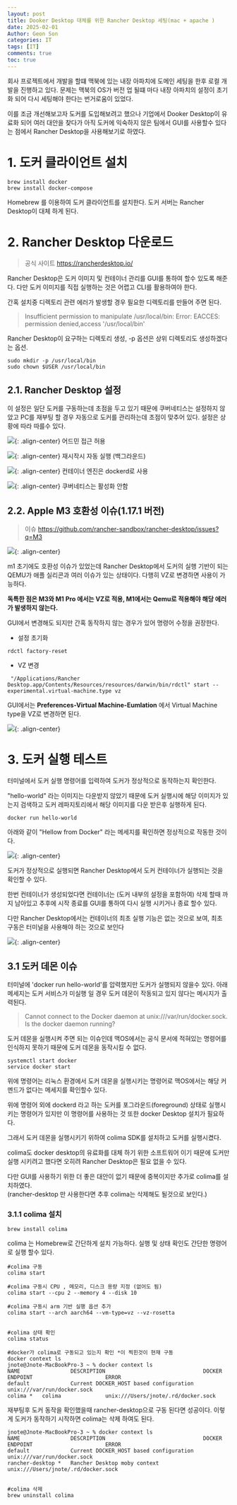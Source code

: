 ```yaml
---
layout: post
title: Dooker Desktop 대체를 위한 Rancher Desktop 세팅(mac + apache )
date: 2025-02-01
Author: Geon Son
categories: IT
tags: [IT]
comments: true
toc: true
---
```


회사 프로젝트에서 개발을 할떄 맥북에 있는 내장 아파치에 도메인 세팅을 한후 로컬 개발을 진행하고 있다. 
문제는 맥북의 OS가 버전 업 될떄 마다 내장 아파치의 설정이 초기화 되어 다시 세팅해야 한다는 번거로움이 있었다. 

이를 조금 개선해보고자 도커를 도입해보려고 했으나 기업에서 Dooker Desktop이 유료화 되어 여러 대안을 찾다가 아직 도커에 익숙하지 않은 팀에서 GUI를 사용할수 있다는 점에서 Rancher Desktop을 사용해보기로 하였다. 

# 1. 도커 클라이언트 설치

~~~
brew install docker
brew install docker-compose
~~~
Homebrew 를 이용하여 도커 클라이언트를 설치한다. 도커 서버는 Rancher Desktop이 대체 하게 된다.

# 2. Rancher Desktop 다운로드

> 공식 사이트 https://rancherdesktop.io/

Rancher Desktop은 도커 이미지 및 컨테이너 관리를 GUI를 통하여 할수 있도록 해준다. 다만 도커 이미지를 직접 실행하는 것은 어렵고 CLI를 활용하여야 한다. 

간혹 설치중 디렉토리 관련 에러가 발생할 경우 필요한 디렉토리를 만들어 주면 된다.

> Insufficient permission to manipulate /usr/local/bin: Error: EACCES: permission denied,access '/usr/local/bin'  

Rancher Desktop이 요구하는 디렉토리 생성, -p 옵션은 상위 디렉토리도 생성하겠다는 옵션.
~~~
sudo mkdir -p /usr/local/bin
sudo chown $USER /usr/local/bin
~~~


## 2.1. Rancher Desktop 설정
이 설정은 일단 도커를 구동하는데 초점을 두고 있기 때문에 쿠버네티스는 설정하지 않았고 PC를 재부팅 할 경우 자동으로 도커를 관리하는데 초점이 맞추어 있다. 설정은 상황에 따라 따를수 있다.

![](/images/it/asdfwfw-1.png){: .align-center}
어드민 접근 허용

![](/images/it/asdfwfw-2.png){: .align-center}
재시작시 자동 실행 (백그라운드)

![](/images/it/asdfwfw-3.png){: .align-center}
컨테이너 엔진은 dockerd로 사용

![](/images/it/asdfwfw-4.png){: .align-center}
쿠버네티스는 활성화 안함


## 2.2. Apple M3 호환성 이슈(1.17.1 버전)
> 이슈 https://github.com/rancher-sandbox/rancher-desktop/issues?q=M3

![](/images/it/asdffghwrthwrt-45.png){: .align-center}

m1 초기에도 호환성 이슈가 있었는데 Rancher Desktop에서 도커의 실행 기반이 되는 QEMU가 애플 실리콘과 여러 이슈가 있는 상태이다. 다행히 VZ로 변경하면 사용이 가능하다.

**독특한 점은 M3와 M1 Pro 에서는 VZ로 적용, M1에서는 Qemu로 적용해야 해당 에러가 발생하지 않는다.**  

GUI에서 변경해도 되지만 간혹 동작하지 않는 경우가 있어 명령어 수정을 권장한다.

* 설정 초기화 
~~~
rdctl factory-reset
~~~

* VZ 변경 
~~~
 "/Applications/Rancher Desktop.app/Contents/Resources/resources/darwin/bin/rdctl" start --
experimental.virtual-machine.type vz
~~~

GUI에서는 **Preferences-Virtual Machine-Eumlation** 에서 Virtual Machine type을 VZ로 변경하면 된다.

![](/images/it/lhoihiiylkl-1.png){: .align-center}

# 3. 도커 실행 테스트

터미널에서 도커 실행 명령어를 입력하여 도커가 정상적으로 동작하는지 확인한다.

"hello-world" 라는 이미지는 다운받지 않았기 때문에 도커 실행시에 해당 이미지가 있는지 검색하고
도커 레파지토리에서 해당 이미지를 다운 받은후 실행하게 된다. 

~~~
docker run hello-world
~~~

아래와 같이 "Hellow from Docker" 라는 메세지를 확인하면 정상적으로 작동한 것이다. 

![](/images/it/sag893hqqwfqe34h3-1.png){: .align-center}

도커가 정상적으로 실행되면 Rancher Desktop에서 도커 컨테이너가 실행되는 것을 확인할 수 있다. 

한번 컨테이너가 생성되었다면 컨테이너는 (도커 내부의 설정을 포함하여) 삭제 할때 까지 남아있고 
추후에 시작 종료를 GUI를 통하여 다시 실행 시키거나 종료 할수 있다.

다만 Rancher Desktop에서는 컨테이너의 최초 실행 기능은 없는 것으로 보여,
최초 구동은 터미널을 사용해야 하는 것으로 보인다

![](/images/it/asdfawf89341-1.png){: .align-center}

## 3.1 도커 데몬 이슈
터미널에 'docker run hello-world'를 압력했지만  도커가 실행되지 않을수 있다. 
아래 메세지는 도커 서비스가 미실행 일 경우 도커 데몬이 작동되고 있지 않다는 메시지가 출력된다. 

> Cannot connect to the Docker daemon at unix:///var/run/docker.sock. Is the docker
daemon running?

도커 데몬을 실행시켜 주면 되는 이슈인데 맥OS에서는 공식 문서에 적혀있는 명령어를 인식하지 못하기 때문에 도커 데몬을 동작시킬 수 없다.

~~~
systemctl start docker
service docker start
~~~


위에 명령어는 리눅스 환경에서 도커 데몬을 실행시키는 명령어로 맥OS에서는 해당 커멘드가 없다는 메세지를 확인할수 있다. 

위에 명령어 외에 dockerd 라고 하는 도커를 포그라운드(foreground) 상태로 실행시키는 명령어가 있지만 
이 명령어를 사용하는 것 또한 docker Desktop 설치가 필요하다. 

그래서 도커 데몬을 실행시키기 위하여 colima SDK를 설치하고 도커를 실행시켰다. 

colima도 docker desktop의 유료화를 대체 하기 위한 소프트워어 이기 때문에 도커만 실행 시키려고 했다면 오히려 Rancher Desktop은 필요 없을 수 있다. 

다만 GUI를 사용하기 위한 더 좋은 대안이 없기 때문에 중복이지만 추가로 colima를 설치하였다.  
(rancher-desktop 만 사용한다면 추후 colima는 삭제해도 될것으로 보인다.)

### 3.1.1 colima 설치

~~~
brew install colima
~~~

colima 는 Homebrew로 간단하게 설치 가능하다. 실행 및 상태 확인도 간단한 명령어로 실행 할수 있다.

~~~
#colima 구동
colima start

#colima 구동시 CPU , 메모리, 디스크 용량 지정 (없어도 됨)
colima start --cpu 2 --memory 4 --disk 10

#colima 구동시 arm 기반 실행 옵션 추가
colima start --arch aarch64 --vm-type=vz --vz-rosetta


#colima 상태 확인
colima status

#docker가 colima로 구동되고 있는지 확인 *이 찍힌것이 현재 구동
docker context ls
jnote@Jnote-MacBookPro-3 ~ % docker context ls
NAME                DESCRIPTION                               DOCKER ENDPOINT                       ERROR
default             Current DOCKER_HOST based configuration   unix:///var/run/docker.sock
colima *   colima              unix:///Users/jnote/.rd/docker.sock

~~~

재부팅후 도커 동작을 확인했을때 rancher-desktop으로 구동 된다면 성공이다.
이렇게 도커가 동작하기 시작하면 colima는 삭제 하여도 된다. 

~~~
jnote@Jnote-MacBookPro-3 ~ % docker context ls
NAME                DESCRIPTION                               DOCKER ENDPOINT                       ERROR
default             Current DOCKER_HOST based configuration   unix:///var/run/docker.sock
rancher-desktop *   Rancher Desktop moby context              unix:///Users/jnote/.rd/docker.sock


#colima 삭제
brew uninstall colima
~~~